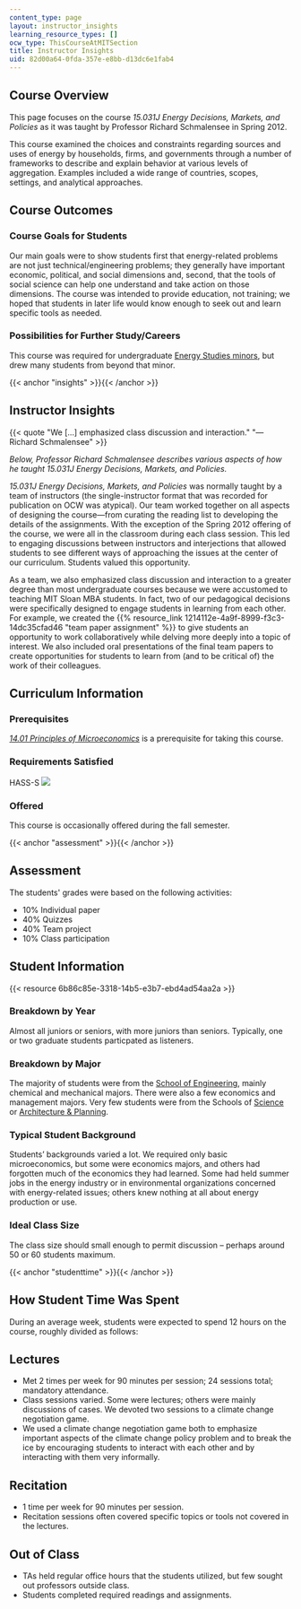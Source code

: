 ```yaml
---
content_type: page
layout: instructor_insights
learning_resource_types: []
ocw_type: ThisCourseAtMITSection
title: Instructor Insights
uid: 82d00a64-0fda-357e-e8bb-d13dc6e1fab4
---
```


Course Overview
---------------

This page focuses on the course _15.031J Energy Decisions, Markets, and Policies_ as it was taught by Professor Richard Schmalensee in Spring 2012.

This course examined the choices and constraints regarding sources and uses of energy by households, firms, and governments through a number of frameworks to describe and explain behavior at various levels of aggregation. Examples included a wide range of countries, scopes, settings, and analytical approaches.

Course Outcomes
---------------

### Course Goals for Students

Our main goals were to show students first that energy-related problems are not just technical/engineering problems; they generally have important economic, political, and social dimensions and, second, that the tools of social science can help one understand and take action on those dimensions. The course was intended to provide education, not training; we hoped that students in later life would know enough to seek out and learn specific tools as needed.

### Possibilities for Further Study/Careers

This course was required for undergraduate [Energy Studies minors](http://mitei.mit.edu/education/energy-minor), but drew many students from beyond that minor.

{{< anchor "insights" >}}{{< /anchor >}}

Instructor Insights
-------------------

{{< quote "We […] emphasized class discussion and interaction." "—Richard Schmalensee" >}}

_Below, Professor Richard Schmalensee describes various aspects of how he taught _15.031J Energy Decisions, Markets, and Policies_._

_15.031J Energy Decisions, Markets, and Policies_ was normally taught by a team of instructors (the single-instructor format that was recorded for publication on OCW was atypical). Our team worked together on all aspects of designing the course—from curating the reading list to developing the details of the assignments. With the exception of the Spring 2012 offering of the course, we were all in the classroom during each class session. This led to engaging discussions between instructors and interjections that allowed students to see different ways of approaching the issues at the center of our curriculum. Students valued this opportunity.

As a team, we also emphasized class discussion and interaction to a greater degree than most undergraduate courses because we were accustomed to teaching MIT Sloan MBA students. In fact, two of our pedagogical decisions were specifically designed to engage students in learning from each other. For example, we created the {{% resource_link 1214112e-4a9f-8999-f3c3-14dc35cfad46 "team paper assignment" %}} to give students an opportunity to work collaboratively while delving more deeply into a topic of interest. We also included oral presentations of the final team papers to create opportunities for students to learn from (and to be critical of) the work of their colleagues.

Curriculum Information
----------------------

### Prerequisites

[_14.01 Principles of Microeconomics_](/courses/14-01sc-principles-of-microeconomics-fall-2011/) is a prerequisite for taking this course.

### Requirements Satisfied

HASS-S ![](/images/educator/icon-question-hass-s.png)

### Offered

This course is occasionally offered during the fall semester.

{{< anchor "assessment" >}}{{< /anchor >}}

Assessment
----------

The students' grades were based on the following activities:

- 10% Individual paper
- 40% Quizzes
- 40% Team project
- 10% Class participation

Student Information
-------------------

{{< resource 6b86c85e-3318-14b5-e3b7-ebd4ad54aa2a >}}

### Breakdown by Year

Almost all juniors or seniors, with more juniors than seniors. Typically, one or two graduate students particpated as listeners.  

### Breakdown by Major

The majority of students were from the [School of Engineering](http://engineering.mit.edu/), mainly chemical and mechanical majors. There were also a few economics and management majors. Very few students were from the Schools of [Science](http://science.mit.edu/) or [Architecture & Planning](http://sap.mit.edu/).

### Typical Student Background

Students’ backgrounds varied a lot. We required only basic microeconomics, but some were economics majors, and others had forgotten much of the economics they had learned. Some had held summer jobs in the energy industry or in environmental organizations concerned with energy-related issues; others knew nothing at all about energy production or use.

### Ideal Class Size

The class size should small enough to permit discussion – perhaps around 50 or 60 students maximum.

{{< anchor "studenttime" >}}{{< /anchor >}}

How Student Time Was Spent
--------------------------

During an average week, students were expected to spend 12 hours on the course, roughly divided as follows:

Lectures
--------

*   Met 2 times per week for 90 minutes per session; 24 sessions total; mandatory attendance.
*   Class sessions varied. Some were lectures; others were mainly discussions of cases. We devoted two sessions to a climate change negotiation game.
*   We used a climate change negotiation game both to emphasize important aspects of the climate change policy problem and to break the ice by encouraging students to interact with each other and by interacting with them very informally.

Recitation
----------

*   1 time per week for 90 minutes per session.
*   Recitation sessions often covered specific topics or tools not covered in the lectures.

Out of Class
------------

*   TAs held regular office hours that the students utilized, but few sought out professors outside class.
*   Students completed required readings and assignments.
